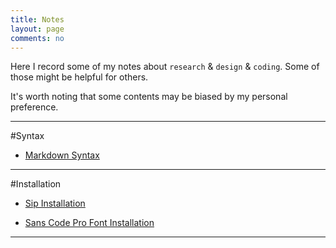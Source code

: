 ```yaml
---
title: Notes
layout: page
comments: no
---
```


Here I record some of my notes about `research` & `design` & `coding`. Some of those might be helpful for others.

It's worth noting that some contents may be biased by my personal preference.

----------
#Syntax

- [Markdown Syntax](/notes/markdown-syntax)



----------
#Installation

- [Sip Installation](/notes/sip-installation)

- [Sans Code Pro Font Installation](/notes/sans-code-pro-installation)

----------
